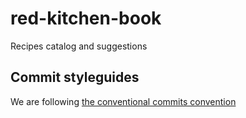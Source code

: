 # red-kitchen-book
Recipes catalog and suggestions

## Commit styleguides
We are following [the conventional commits convention](https://www.conventionalcommits.org/en/v1.0.0-beta.2/#summary)
